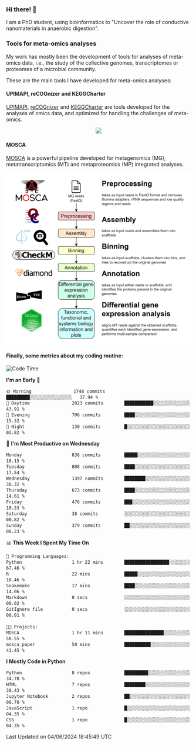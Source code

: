 ### Hi there! 👋

I am a PhD student, using bioinformatics to "Uncover the role of conductive nanomaterials in anaerobic digestion".

### Tools for meta-omics analyses

My work has mostly been the development of tools for analyses of meta-omics data, i.e., the study of the collective genomes, transcriptomes or proteomes of a microbial community.

These are the main tools I have developed for meta-omics analyses:

#### UPIMAPI, reCOGnizer and KEGGCharter

[UPIMAPI](https://github.com/iquasere/UPIMAPI), [reCOGnizer](https://github.com/iquasere/reCOGnizer) and [KEGGCharter](https://github.com/iquasere/KEGGCharter) are tools developed for the analyses of omics data, and optimized for handling the challenges of meta-omics.

<p align="center">
    <img src="assets/annotation_paper.png">
</p>

#### MOSCA

[MOSCA](https://github.com/iquasere/MOSCA) is a powerful pipeline developed for metagenomics (MG), metatranscriptomics (MT) and metaproteomics (MP) integrated analyses.

<p align="center">
    <img src="assets/mosca_workflow.png" align="center" width="700">
</p>


#### Finally, some metrics about my coding routine:

<!--START_SECTION:waka-->
![Code Time](http://img.shields.io/badge/Code%20Time-839%20hrs%2011%20mins-blue)

**I'm an Early 🐤** 

```text
🌞 Morning                1748 commits        █████████░░░░░░░░░░░░░░░░   37.94 % 
🌆 Daytime                2023 commits        ███████████░░░░░░░░░░░░░░   43.91 % 
🌃 Evening                706 commits         ████░░░░░░░░░░░░░░░░░░░░░   15.32 % 
🌙 Night                  130 commits         █░░░░░░░░░░░░░░░░░░░░░░░░   02.82 % 
```
📅 **I'm Most Productive on Wednesday** 

```text
Monday                   836 commits         █████░░░░░░░░░░░░░░░░░░░░   18.15 % 
Tuesday                  808 commits         ████░░░░░░░░░░░░░░░░░░░░░   17.54 % 
Wednesday                1397 commits        ████████░░░░░░░░░░░░░░░░░   30.32 % 
Thursday                 673 commits         ████░░░░░░░░░░░░░░░░░░░░░   14.61 % 
Friday                   476 commits         ███░░░░░░░░░░░░░░░░░░░░░░   10.33 % 
Saturday                 38 commits          ░░░░░░░░░░░░░░░░░░░░░░░░░   00.82 % 
Sunday                   379 commits         ██░░░░░░░░░░░░░░░░░░░░░░░   08.23 % 
```


📊 **This Week I Spent My Time On** 

```text
💬 Programming Languages: 
Python                   1 hr 22 mins        █████████████████░░░░░░░░   67.46 % 
R                        22 mins             █████░░░░░░░░░░░░░░░░░░░░   18.46 % 
Snakemake                17 mins             ████░░░░░░░░░░░░░░░░░░░░░   14.06 % 
Markdown                 0 secs              ░░░░░░░░░░░░░░░░░░░░░░░░░   00.02 % 
GitIgnore file           0 secs              ░░░░░░░░░░░░░░░░░░░░░░░░░   00.01 % 

🐱‍💻 Projects: 
MOSCA                    1 hr 11 mins        ███████████████░░░░░░░░░░   58.55 % 
mosca_paper              50 mins             ██████████░░░░░░░░░░░░░░░   41.45 % 
```

**I Mostly Code in Python** 

```text
Python                   8 repos             █████████░░░░░░░░░░░░░░░░   34.78 % 
HTML                     7 repos             ████████░░░░░░░░░░░░░░░░░   30.43 % 
Jupyter Notebook         2 repos             ██░░░░░░░░░░░░░░░░░░░░░░░   08.70 % 
JavaScript               1 repo              █░░░░░░░░░░░░░░░░░░░░░░░░   04.35 % 
CSS                      1 repo              █░░░░░░░░░░░░░░░░░░░░░░░░   04.35 % 
```




 Last Updated on 04/06/2024 18:45:49 UTC
<!--END_SECTION:waka-->
